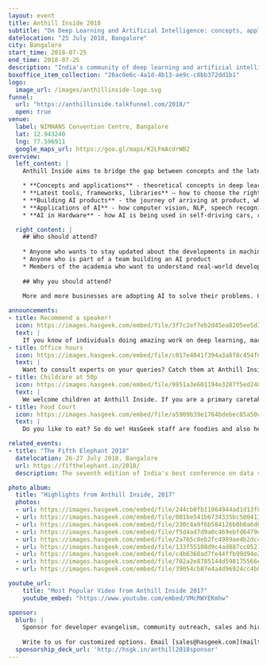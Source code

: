 ```yaml
---
layout: event
title: Anthill Inside 2018
subtitle: "On Deep Learning and Artificial Intelligence: concepts, applications, and tools."
datelocation: "25 July 2018, Bangalore"
city: Bangalore
start_time: 2018-07-25
end_time: 2018-07-25
description: "India's community of deep learning and artificial intelligence practitioners"
boxoffice_item_collection: "26ac0e6c-4a1d-4b13-ae9c-c8bb372dd1b1"
logo:
  image_url: /images/anthillinside-logo.svg
funnel:
  url: "https://anthillinside.talkfunnel.com/2018/"
  open: true
venue:
  label: NIMHANS Convention Centre, Bangalore
  lat: 12.943240
  lng: 77.596911
  google_maps_url: https://goo.gl/maps/K2LFmAcdrWB2
overview:
  left_content: |
    Anthill Inside aims to bridge the gap between concepts and the latest research in machine learning, deep learning, and artificial intelligence, with realities on the ground. This edition will  bring researchers and practitioners who are pushing the boundaries of AI to have a dialogue about the following broad areas:

    * **Concepts and applications** - theoretical concepts in deep learning, AI and machine learning – and how these have been applied in real life situations / specific domains.
    * **Latest tools, frameworks, libraries** – how to choose the right technology stack for your needs.
    * **Building AI products** - the journey of arriving at product, when to use AI, deep learning or machine learning.
    * **Applications of AI** - how computer vision, NLP, speech recognition and video analytics are applied in various domains and in building products.
    * **AI in Hardware** - how AI is being used in self-driving cars, robots etc, how to build high performance systems using GPUs to power AI, other major developments like Google’s TPU.

  right_content: |
    ## Who should attend? 
    
    * Anyone who wants to stay updated about the developments in machine learning, deep learning, and artificial intelligence
    * Anyone who is part of a team building an AI product
    * Members of the academia who want to understand real-world developments and how concepts are being applied
    
    ## Why you should attend?
     
    More and more businesses are adopting AI to solve their problems. Come to Anthill Inside 2018 and listen to talks by fellow researchers and practitioners about the challenges they faced in their AI journey! Join discussions on topics of your interest and interact with experts.

announcements:
- title: Recommend a speaker!
  icon: https://images.hasgeek.com/embed/file/3f7c2ef7eb2d45ea8205ee5d321fe910
  text: |
    If you know of individuals doing amazing work on deep learning, machine learning, or artificial intelligence, introduce us. We will provide them a platform to share their work at the conference. To recommend a speaker, [click here](mailto:anthillinside.editorial@hasgeek.com).
- title: Office hours
  icon: https://images.hasgeek.com/embed/file/c017e4041f394a3a8f8c454f0c4b6ca4
  text: |
    Want to consult experts on your queries? Catch them at Anthill Inside 2018 and chat with them individually.
- title: Childcare at 50p
  icon: https://images.hasgeek.com/embed/file/9851a3e601194e3287f5ed24837dbee6
  text: |
    We welcome children at Anthill Inside. If you are a primary caretaker who wants to attend the conference and needs support with childcare, we have it all arranged. [Learn more](https://medium.com/hasgeek/we-have-childcare-facilities-droidconin-and-all-hasgeek-conferences-going-forward-70d520762a11).
- title: Food Court
  icon: https://images.hasgeek.com/embed/file/a5909b39e1764bdebec85a50c14262af
  text: |
    Do you like to eat? So do we! HasGeek staff are foodies and also health conscious. Learn more about the food court at our conferences. [Learn More](https://medium.com/@jyothsna/unravel-the-mystery-of-the-food-court-91ca62f3333f).

related_events:
- title: "The Fifth Elephant 2018"
  datelocation: 26-27 July 2018, Bangalore
  url: https://fifthelephant.in/2018/
  description: The seventh edition of India's best conference on data science.

photo_album:
  title: "Highlights from Anthill Inside, 2017"
  photos:
  - url: https://images.hasgeek.com/embed/file/244cb0fb11064944ad1d13f89ec21513?size=640x480
  - url: https://images.hasgeek.com/embed/file/001be541b6734335bc500413b63666da?size=640x480
  - url: https://images.hasgeek.com/embed/file/230c4a9f6b584126b0b0a6d624550b90?size=640x480
  - url: https://images.hasgeek.com/embed/file/f5d4ad7d9a0c469ebfd6479db5df308e?size=640x480
  - url: https://images.hasgeek.com/embed/file/2a765c8eb2fc4989ae4b2dc49b0f806a?size=640x480
  - url: https://images.hasgeek.com/embed/file/133f55108d9c4ad887cc0521f61d7575?size=640x480
  - url: https://images.hasgeek.com/embed/file/c4b6368ad7fe44ffb99d94e29da62c59?size=640x480
  - url: https://images.hasgeek.com/embed/file/702a2e8785144d598175566e82d27250?size=640x480
  - url: https://images.hasgeek.com/embed/file/39054cb87e4a4d96924cc4b04f5054c3?size=640x480

youtube_url:
    title: "Most Popular Video from Anthill Inside 2017"
    youtube_embed: "https://www.youtube.com/embed/VMcRWYEKmhw"

sponsor:
  blurb: |
    Sponsor for developer evangelism, community outreach, sales and hiring.
    
    Write to us for customized options. Email [sales@hasgeek.com](mailto:sales@hasgeek.com)
  sponsorship_deck_url: 'http://hsgk.in/anthill2018sponsor'
---
```

